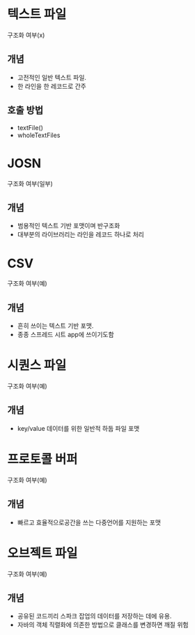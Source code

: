 텍스트 파일
===
구조화 여부(x)

개념
---
- 고전적인 일반 텍스트 파일. 
- 한 라인을  한 레코드로 간주

호출 방법
---
- textFile()
- wholeTextFiles


JOSN
===
구조화 여부(일부)

개념
---
- 범용적인 텍스트 기반 포맷이며 반구조화
- 대부분의 라이브러리는 라인을 레코드 하나로 처리


CSV
===
구조화 여부(예)

개념
----
- 흔히 쓰이는 텍스트 기반 포맷.
- 종종 스프레드 시트 app에 쓰이기도함

시퀀스 파일
===
구조화 여부(예)

개념
---
- key/value 데이터를 위한  일반적 하둡 파일 포맷


프로토콜 버퍼
===
구조화 여부(예)

개념
---
- 빠르고 효율적으로공간을 쓰는 다중언어를 지원하는 포맷

오브젝트 파일
===
구조화 여부(예)

개념
----
- 공유된 코드끼리 스파크 잡업의 데이터를 저장하는 데에 유용. 
- 자바의 객체 직렬화에 의존한 방법으로 클래스를 변경하면 깨질 위험
